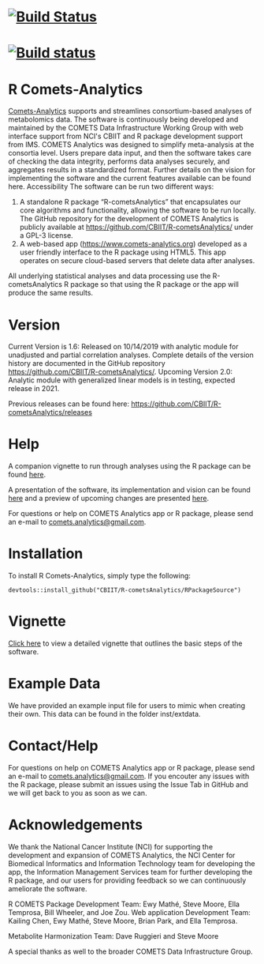 # [![Build Status](https://travis-ci.org/Mathelab/RaMP-DB.svg?branch=master)](https://travis-ci.org/Mathelab/RaMP-DB)
# [![Build status](https://ci.appveyor.com/api/projects/status/cg0md9vd8njancij?svg=true)](https://ci.appveyor.com/project/Mathelab/ramp-db)

# R Comets-Analytics
[Comets-Analytics](http://comets-analytics.org/) supports and streamlines consortium-based analyses of metabolomics data. The software is continuously being developed and maintained by the COMETS Data Infrastructure Working Group with web interface support from NCI's CBIIT and R package development support from IMS.
COMETS Analytics was designed to simplify meta-analysis at the consortia level.  Users prepare data input, and then the software takes care of checking the data integrity, performs data analyses securely, and aggregates results in a standardized format.  Further details on the vision for implementing the software and the current features available can be found here.
Accessibility
The software can be run two different ways:
1. A standalone R package “R-cometsAnalytics” that encapsulates our core algorithms and functionality, allowing the software to be run locally. The GitHub repository for the development of COMETS Analytics is publicly available at https://github.com/CBIIT/R-cometsAnalytics/ under a GPL-3 license.
2. A web-based app (https://www.comets-analytics.org) developed as a user friendly interface to the R package using HTML5.  This app operates on secure cloud-based servers that delete data after analyses.

All underlying statistical analyses and data processing use the R-cometsAnalytics R package so that using the R package or the app will produce the same results.

# Version 
Current Version is 1.6: Released on 10/14/2019 with analytic module for unadjusted and partial correlation analyses. Complete details of the version history are documented in the GitHub repository https://github.com/CBIIT/R-cometsAnalytics/.
Upcoming Version 2.0: Analytic module with generalized linear models is in testing, expected release in 2021.

Previous releases can be found here: https://github.com/CBIIT/R-cometsAnalytics/releases

# Help
A companion vignette to run through analyses using the R package can be found [here](https://cbiit.github.io/R-cometsAnalytics/cometsvignette.html).

A presentation of the software, its implementation and vision can be found [here](https://www.youtube.com/watch?reload=9&v=dWJ_fdibnms) and a preview of upcoming changes are presented [here](https://github.com/CBIIT/R-cometsAnalytics/tree/master/Presentations). 

For questions or help on COMETS Analytics app or R package, please send an e-mail to comets.analytics@gmail.com.

# Installation

To install R Comets-Analytics, simply type the following:

```
devtools::install_github("CBIIT/R-cometsAnalytics/RPackageSource")
```
# Vignette
[Click here](https://cbiit.github.io/R-cometsAnalytics/cometsvignette.html) to view a detailed vignette that outlines the basic steps of the software.

# Example Data
We have provided an example input file for users to mimic when creating their own.  This data can be found in the folder inst/extdata.

# Contact/Help
For questions on help on COMETS Analytics app or R package, please send an e-mail to comets.analytics@gmail.com.
If you encouter any issues with the R package, please submit an issues using the Issue Tab in GitHub and we will get back to you as soon as we can. 

# Acknowledgements
We thank the National Cancer Institute (NCI) for supporting the development and expansion of COMETS Analytics, the NCI Center for Biomedical Informatics and Information Technology team for developing the app, the Information Management Services team for further developing the R package, and our users for providing feedback so we can continuously ameliorate the software.

R COMETS Package Development Team:  Ewy Mathé, Steve Moore, Ella Temprosa, Bill Wheeler, and Joe Zou.
Web application Development Team: Kailing Chen, Ewy Mathé, Steve Moore, Brian Park, and Ella Temprosa.
 
Metabolite Harmonization Team: Dave Ruggieri and Steve Moore
 
A special thanks as well to the broader COMETS Data Infrastructure Group.




